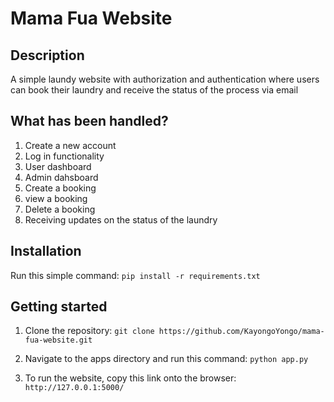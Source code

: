 # Mama Fua Website

## Description
A simple laundy website with authorization and authentication where users can book their laundry and receive the status of the process
via email

## What has been handled?
1. Create a new account
2. Log in functionality
3. User dashboard
4. Admin dahsboard
5. Create a booking
6. view a booking
7. Delete a booking
8. Receiving updates on the status of the laundry
   
## Installation
Run this simple command:
`pip install -r requirements.txt`

## Getting started
1. Clone the repository:
`git clone https://github.com/KayongoYongo/mama-fua-website.git`

2. Navigate to the apps directory and run this command:
`python app.py`

3. To run the website, copy this link onto the browser:
`http://127.0.0.1:5000/`
